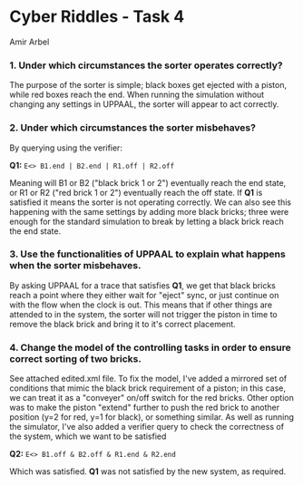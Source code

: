 Cyber Riddles - Task 4
=======================
Amir Arbel

### 1. Under which circumstances the sorter operates correctly?
The purpose of the sorter is simple; black boxes get ejected with a piston, while red boxes reach the end.
When running the simulation without changing any settings in UPPAAL, the sorter will appear to act correctly.

### 2. Under which circumstances the sorter misbehaves?
By querying using the verifier:

**Q1:** ``` E<> B1.end | B2.end | R1.off | R2.off ```

Meaning will B1 or B2 ("black brick 1 or 2") eventually reach the end state, or R1 or R2 ("red brick 1 or 2") eventually reach the off state. If **Q1** is satisfied it means the sorter is not operating correctly.
We can also see this happening with the same settings by adding more black bricks; three were enough for the standard simulation to break by letting a black brick reach the end state.

### 3. Use the functionalities of UPPAAL to explain what happens when the sorter misbehaves.
By asking UPPAAL for a trace that satisfies **Q1**, we get that black bricks reach a point where they either wait for "eject" sync, or just continue on with the flow when the clock is out. This means that if other things are attended to in the system, the sorter will not trigger the piston in time to remove the black brick and bring it to it's correct placement.


### 4. Change the model of the controlling tasks in order to ensure correct sorting of two bricks.
See attached edited.xml file. To fix the model, I've added a mirrored set of conditions that mimic the black brick requirement of a piston; in this case, we can treat it as a "conveyer" on/off switch for the red bricks.
Other option was to make the piston "extend" further to push the red brick to another position (y=2 for red, y=1 for black), or something similar.
As well as running the simulator, I've also added a verifier query to check the correctness of the system, which we want to be satisfied

**Q2:** ```
E<> B1.off & B2.off & R1.end & R2.end ```

Which was satisfied. **Q1** was not satisfied by the new system, as required.
